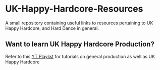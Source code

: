# UK-Happy-Hardcore-Resources
 
A small repository containing useful links to resources pertaining to UK Happy Hardcore, and Hard Dance in general.
 
## Want to learn UK Happy Hardcore Production?
 
Refer to this [YT Playlist](https://youtube.com/playlist?list=PLx8AJyqd8OBR7JpLa-cAU1o9tiY0T3jip) for tutorials on general production as well as UK Happy Hardcore
